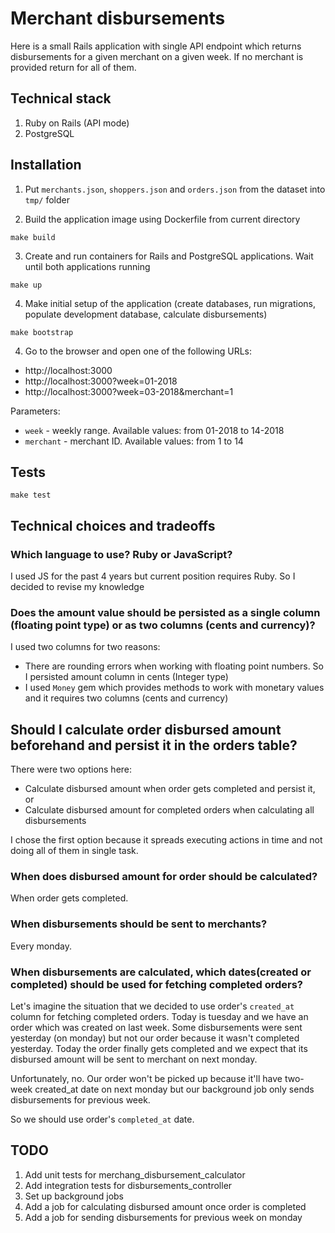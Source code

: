 # Merchant disbursements

Here is a small Rails application with single API endpoint which returns disbursements for a given merchant on a given week. If no merchant is provided return for all of them.

## Technical stack

1. Ruby on Rails (API mode)
2. PostgreSQL

## Installation

1. Put `merchants.json`, `shoppers.json` and `orders.json` from the dataset into `tmp/` folder

2. Build the application image using Dockerfile from current directory

```
make build
```

3. Create and run containers for Rails and PostgreSQL applications. Wait until both applications running

```
make up
```

4. Make initial setup of the application (create databases, run migrations, populate development database, calculate disbursements)

```
make bootstrap
```

4. Go to the browser and open one of the following URLs:
- http://localhost:3000
- http://localhost:3000?week=01-2018
- http://localhost:3000?week=03-2018&merchant=1

Parameters:
- `week` - weekly range. Available values: from 01-2018 to 14-2018
- `merchant` - merchant ID. Available values: from 1 to 14

## Tests

```
make test
```

## Technical choices and tradeoffs

### Which language to use? Ruby or JavaScript?

I used JS for the past 4 years but current position requires Ruby. So I decided to revise my knowledge

### Does the amount value should be persisted as a single column (floating point type) or as two columns (cents and currency)?

I used two columns for two reasons:
- There are rounding errors when working with floating point numbers. So I persisted amount column in cents (Integer type)
- I used `Money` gem which provides methods to work with monetary values and it requires two columns (cents and currency)

## Should I calculate order disbursed amount beforehand and persist it in the orders table?

There were two options here:
- Calculate disbursed amount when order gets completed and persist it, or
- Calculate disbursed amount for completed orders when calculating all disbursements

I chose the first option because it spreads executing actions in time and not doing all of them in single task.

### When does disbursed amount for order should be calculated?

When order gets completed.

### When disbursements should be sent to merchants?

Every monday.

### When disbursements are calculated, which dates(created or completed) should be used for fetching completed orders?

Let's imagine the situation that we decided to use order's `created_at` column for fetching completed orders. 
Today is tuesday and we have an order which was created on last week. Some disbursements were sent yesterday (on monday) but not our order because it wasn't completed yesterday. Today the order finally gets completed and we expect that its disbursed amount will be sent to merchant on next monday.

Unfortunately, no. Our order won't be picked up because it'll have two-week created_at date on next monday but our background job only sends disbursements for previous week.

So we should use order's `completed_at` date.

## TODO

1. Add unit tests for merchang_disbursement_calculator
2. Add integration tests for disbursements_controller
3. Set up background jobs
4. Add a job for calculating disbursed amount once order is completed
5. Add a job for sending disbursements for previous week on monday
